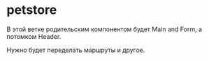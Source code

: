 # petstore

В этой ветке родительским компонентом будет Main and Form, а потомком Header.

Нужно будет переделать маршруты и другое.

